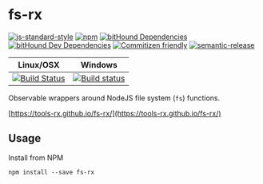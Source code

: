 # fs-rx

[![js-standard-style](https://img.shields.io/badge/code%20style-standard-brightgreen.svg)](http://standardjs.com)
[![npm](https://img.shields.io/npm/v/fs-rx.svg?maxAge=2592000)](https://www.npmjs.com/package/fs-rx)
[![bitHound Dependencies](https://www.bithound.io/github/tools-rx/fs-rx/badges/dependencies.svg)](https://www.bithound.io/github/tools-rx/fs-rx/master/dependencies/npm)
[![bitHound Dev Dependencies](https://www.bithound.io/github/tools-rx/fs-rx/badges/devDependencies.svg)](https://www.bithound.io/github/tools-rx/fs-rx/master/dependencies/npm)
[![Commitizen friendly](https://img.shields.io/badge/commitizen-friendly-brightgreen.svg)](http://commitizen.github.io/cz-cli/)
[![semantic-release](https://img.shields.io/badge/%20%20%F0%9F%93%A6%F0%9F%9A%80-semantic--release-e10079.svg)](https://github.com/semantic-release/semantic-release)

| Linux/OSX | Windows |
| --- | --- |
| [![Build Status](https://travis-ci.org/tools-rx/fs-rx.svg?branch=master)](https://travis-ci.org/tools-rx/fs-rx) | [![Build status](https://ci.appveyor.com/api/projects/status/58952378p465f1wi?svg=true)](https://ci.appveyor.com/project/dfbaskin/fs-rx) |

Observable wrappers around NodeJS file system (`fs`) functions.

[https://tools-rx.github.io/fs-rx/](https://tools-rx.github.io/fs-rx/)

## Usage

Install from NPM

```
npm install --save fs-rx
```
